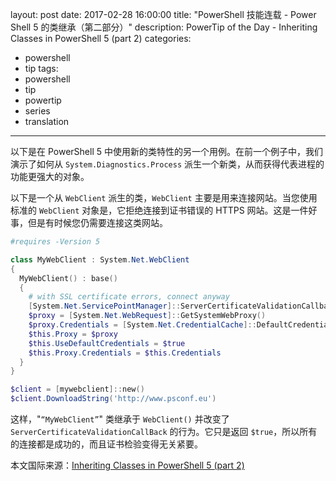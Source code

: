 ﻿layout: post
date: 2017-02-28 16:00:00
title: "PowerShell 技能连载 - Power Shell 5 的类继承（第二部分）"
description: PowerTip of the Day - Inheriting Classes in PowerShell 5 (part 2)
categories:
- powershell
- tip
tags:
- powershell
- tip
- powertip
- series
- translation
---
以下是在 PowerShell 5 中使用新的类特性的另一个用例。在前一个例子中，我们演示了如何从 `System.Diagnostics.Process` 派生一个新类，从而获得代表进程的功能更强大的对象。

以下是一个从 `WebClient` 派生的类，`WebClient` 主要是用来连接网站。当您使用标准的 `WebClient` 对象是，它拒绝连接到证书错误的 HTTPS 网站。这是一件好事，但是有时候您仍需要连接这类网站。

```powershell
#requires -Version 5

class MyWebClient : System.Net.WebClient
{
  MyWebClient() : base()
  {
    # with SSL certificate errors, connect anyway
    [System.Net.ServicePointManager]::ServerCertificateValidationCallback = { $true }
    $proxy = [System.Net.WebRequest]::GetSystemWebProxy()
    $proxy.Credentials = [System.Net.CredentialCache]::DefaultCredentials
    $this.Proxy = $proxy
    $this.UseDefaultCredentials = $true
    $this.Proxy.Credentials = $this.Credentials
  }
}

$client = [mywebclient]::new()
$client.DownloadString('http://www.psconf.eu')
```

这样，"`“MyWebClient”`" 类继承于 `WebClient()` 并改变了 `ServerCertificateValidationCallBack` 的行为。它只是返回 `$true`，所以所有的连接都是成功的，而且证书检验变得无关紧要。

<!--more-->
本文国际来源：[Inheriting Classes in PowerShell 5 (part 2)](http://community.idera.com/powershell/powertips/b/tips/posts/inheriting-classes-in-powershell-5-part-2)
